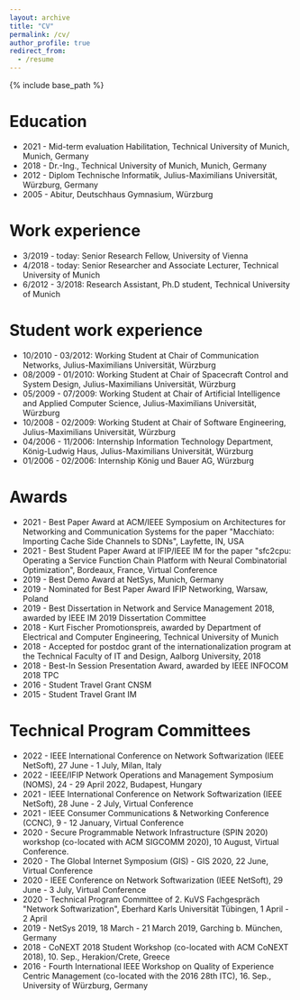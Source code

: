 ```yaml
---
layout: archive
title: "CV"
permalink: /cv/
author_profile: true
redirect_from:
  - /resume
---
```


{% include base_path %}

Education
======
* 2021 - Mid-term evaluation Habilitation, Technical University of Munich, Munich, Germany
* 2018 - Dr.-Ing., Technical University of Munich, Munich, Germany
* 2012 - Diplom Technische Informatik, Julius-Maximilians Universität, Würzburg, Germany
* 2005 - Abitur, Deutschhaus Gymnasium, Würzburg

Work experience
======
* 3/2019 - today: Senior Research Fellow, University of Vienna
* 4/2018 - today: Senior Researcher and Associate Lecturer, Technical University of Munich
* 6/2012 - 3/2018: Research Assistant, Ph.D student, Technical University of Munich

Student work experience
======
* 10/2010 - 03/2012: Working Student at Chair of Communication Networks, Julius-Maximilians Universität, Würzburg
* 08/2009 - 01/2010: Working Student at Chair of Spacecraft Control and System Design, Julius-Maximilians Universität, Würzburg
* 05/2009 - 07/2009: Working Student at Chair of Artificial Intelligence and Applied Computer Science, Julius-Maximilians Universität, Würzburg
* 10/2008 - 02/2009: Working Student at Chair of Software Engineering, Julius-Maximilians Universität, Würzburg
* 04/2006 - 11/2006: Internship Information Technology Department, König-Ludwig Haus, Julius-Maximilians Universität, Würzburg
* 01/2006 - 02/2006: Internship König und Bauer AG, Würzburg
 
Awards
======
* 2021 - Best Paper Award at ACM/IEEE Symposium on Architectures for Networking and Communication Systems for the paper "Macchiato: Importing Cache Side Channels to SDNs", Layfette, IN, USA
* 2021 - Best Student Paper Award at IFIP/IEEE IM for the paper "sfc2cpu: Operating a Service Function Chain Platform with Neural Combinatorial Optimization", Bordeaux, France, Virtual Conference
* 2019 - Best Demo Award at NetSys, Munich, Germany
* 2019 - Nominated for Best Paper Award IFIP Networking, Warsaw, Poland
* 2019 - Best Dissertation in Network and Service Management 2018, awarded by IEEE IM 2019 Dissertation Committee
* 2018 - Kurt Fischer Promotionspreis, awarded by Department of Electrical and Computer Engineering, Technical University of Munich
* 2018 - Accepted for postdoc grant of the internationalization program at the Technical Faculty of IT and Design, Aalborg University, 2018
* 2018 - Best-In Session Presentation Award, awarded by IEEE INFOCOM 2018 TPC
* 2016 - Student Travel Grant CNSM
* 2015 - Student Travel Grant IM

Technical Program Committees
======
* 2022 - IEEE International Conference on Network Softwarization (IEEE NetSoft), 27 June - 1 July, Milan, Italy
* 2022 - IEEE/IFIP Network Operations and Management Symposium (NOMS), 24 - 29 April 2022, Budapest, Hungary
* 2021 - IEEE International Conference on Network Softwarization (IEEE NetSoft), 28 June - 2 July, Virtual Conference
* 2021 - IEEE Consumer Communications & Networking Conference (CCNC), 9 - 12 January, Virtual Conference
* 2020 - Secure Programmable Network Infrastructure (SPIN 2020) workshop (co-located with ACM SIGCOMM 2020), 10 August, Virtual Conference.
* 2020 - The Global Internet Symposium (GIS) - GIS 2020, 22 June, Virtual Conference
* 2020 - IEEE Conference on Network Softwarization (IEEE NetSoft), 29 June - 3 July, Virtual Conference
* 2020 - Technical Program Committee of 2. KuVS Fachgespräch "Network Softwarization", Eberhard Karls Universität Tübingen, 1 April - 2 April
* 2019 - NetSys 2019, 18 March - 21 March 2019, Garching b. München, Germany
* 2018 - CoNEXT 2018 Student Workshop (co-located with ACM CoNEXT 2018), 10. Sep., Herakion/Crete, Greece
* 2016 - Fourth International IEEE Workshop on Quality of Experience Centric Management (co-located with the 2016 28th ITC), 16. Sep., University of Würzburg, Germany
